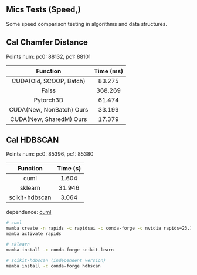 Mics Tests (Speed,)
---

Some speed comparison testing in algorithms and data structures.


## Cal Chamfer Distance

Points num: pc0: 88132, pc1: 88101

| Function | Time (ms) |
| :---: | :---: |
| CUDA(Old, SCOOP, Batch) | 83.275 |
| Faiss | 368.269 |
| Pytorch3D | 61.474 |
| CUDA(New, NonBatch) Ours| 33.199 |
| CUDA(New, SharedM) Ours | 17.379 |


## Cal HDBSCAN

Points num: pc0: 85396, pc1: 85380

| Function | Time (s) |
| :---: | :---: |
| cuml | 1.604 |
| sklearn | 31.946 |
| scikit-hdbscan | 3.064 |

dependence: [cuml](https://github.com/rapidsai/cuml)
```bash
# cuml
mamba create -n rapids -c rapidsai -c conda-forge -c nvidia rapids=23.12 python=3.9 cuda-version=11.8 pytorch
mamba activate rapids

# sklearn
mamba install -c conda-forge scikit-learn

# scikit-hdbscan (independent version)
mamba install -c conda-forge hdbscan

```